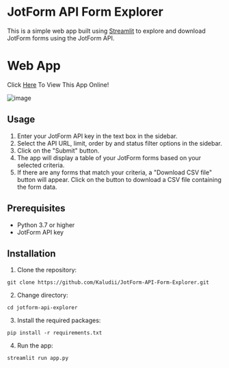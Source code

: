 # JotForm API Form Explorer

This is a simple web app built using [Streamlit](https://streamlit.io/) to explore and download JotForm forms using the JotForm API.

# Web App
Click [Here](https://huggingface.co/spaces/Kaludi/JotForm-API-Form-Explorer_App "Here") To View This App Online!

![image](https://user-images.githubusercontent.com/63890666/221301910-e42e5285-57c9-4074-93cb-717f4dc81daa.png)

## Usage

1.  Enter your JotForm API key in the text box in the sidebar.
2.  Select the API URL, limit, order by and status filter options in the sidebar.
3.  Click on the "Submit" button.
4.  The app will display a table of your JotForm forms based on your selected criteria.
5.  If there are any forms that match your criteria, a "Download CSV file" button will appear. Click on the button to download a CSV file containing the form data.

## Prerequisites

-   Python 3.7 or higher
-   JotForm API key

## Installation

1.  Clone the repository:

`git clone https://github.com/Kaludii/JotForm-API-Form-Explorer.git` 

2.  Change directory:

`cd jotform-api-explorer` 

3.  Install the required packages:

`pip install -r requirements.txt` 

4.  Run the app:

`streamlit run app.py` 
